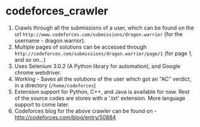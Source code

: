 # codeforces_crawler
1. Crawls through all the submissions of a user, which can be found on the url ```http://www.codeforces.com/submissions/dragon.warrior``` (for the username - dragon.warrior).
2. Multiple pages of solutions can be accessed through ```http://codeforces.com/submissions/dragon.warrior/page/1``` (for page 1, and so on...)
3. Uses Selenium 3.0.2 (A Python library for automation), and Google chrome webdriver.
4. Working - Saves all the solutions of the user which got an "AC" verdict, in a directory (```/home/codeforces```)
5. Extension support for Python, C++, and Java is available for now. Rest of the source codes are stores with a '.txt' extension. More language support to come later.
6. Codeforces blog for the above crawler can be found on - http://codeforces.com/blog/entry/50884
